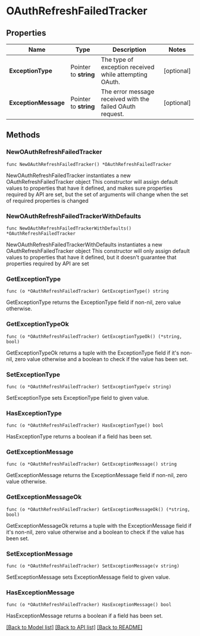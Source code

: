 # OAuthRefreshFailedTracker

## Properties

Name | Type | Description | Notes
------------ | ------------- | ------------- | -------------
**ExceptionType** | Pointer to **string** | The type of exception received while attempting OAuth. | [optional] 
**ExceptionMessage** | Pointer to **string** | The error message received with the failed OAuth request. | [optional] 

## Methods

### NewOAuthRefreshFailedTracker

`func NewOAuthRefreshFailedTracker() *OAuthRefreshFailedTracker`

NewOAuthRefreshFailedTracker instantiates a new OAuthRefreshFailedTracker object
This constructor will assign default values to properties that have it defined,
and makes sure properties required by API are set, but the set of arguments
will change when the set of required properties is changed

### NewOAuthRefreshFailedTrackerWithDefaults

`func NewOAuthRefreshFailedTrackerWithDefaults() *OAuthRefreshFailedTracker`

NewOAuthRefreshFailedTrackerWithDefaults instantiates a new OAuthRefreshFailedTracker object
This constructor will only assign default values to properties that have it defined,
but it doesn't guarantee that properties required by API are set

### GetExceptionType

`func (o *OAuthRefreshFailedTracker) GetExceptionType() string`

GetExceptionType returns the ExceptionType field if non-nil, zero value otherwise.

### GetExceptionTypeOk

`func (o *OAuthRefreshFailedTracker) GetExceptionTypeOk() (*string, bool)`

GetExceptionTypeOk returns a tuple with the ExceptionType field if it's non-nil, zero value otherwise
and a boolean to check if the value has been set.

### SetExceptionType

`func (o *OAuthRefreshFailedTracker) SetExceptionType(v string)`

SetExceptionType sets ExceptionType field to given value.

### HasExceptionType

`func (o *OAuthRefreshFailedTracker) HasExceptionType() bool`

HasExceptionType returns a boolean if a field has been set.

### GetExceptionMessage

`func (o *OAuthRefreshFailedTracker) GetExceptionMessage() string`

GetExceptionMessage returns the ExceptionMessage field if non-nil, zero value otherwise.

### GetExceptionMessageOk

`func (o *OAuthRefreshFailedTracker) GetExceptionMessageOk() (*string, bool)`

GetExceptionMessageOk returns a tuple with the ExceptionMessage field if it's non-nil, zero value otherwise
and a boolean to check if the value has been set.

### SetExceptionMessage

`func (o *OAuthRefreshFailedTracker) SetExceptionMessage(v string)`

SetExceptionMessage sets ExceptionMessage field to given value.

### HasExceptionMessage

`func (o *OAuthRefreshFailedTracker) HasExceptionMessage() bool`

HasExceptionMessage returns a boolean if a field has been set.


[[Back to Model list]](../README.md#documentation-for-models) [[Back to API list]](../README.md#documentation-for-api-endpoints) [[Back to README]](../README.md)


